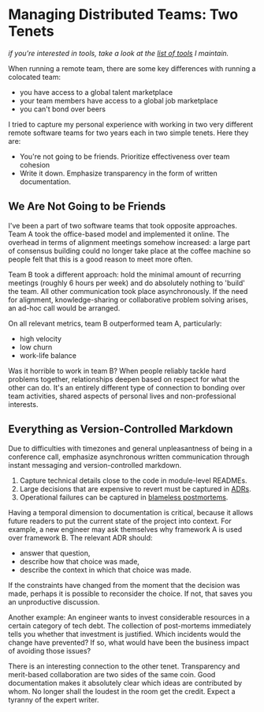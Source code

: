 # Managing Distributed Teams: Two Tenets

*if you're interested in tools, take a look at the [list of tools](https://github.com/tomrijntjes/distributed-teams) I maintain.*

When running a remote team, there are some key differences with running a colocated team:

- you have access to a global talent marketplace
- your team members have access to a global job marketplace
- you can't bond over beers

I tried to capture my personal experience with working in two very different remote software teams for two years each in two simple tenets. Here they are:

- You're not going to be friends. Prioritize effectiveness over team cohesion
- Write it down. Emphasize transparency in the form of written documentation.

## We Are Not Going to be Friends

I've been a part of two software teams that took opposite approaches. Team A took the office-based model and implemented it online. The overhead in terms of alignment meetings somehow increased: a large part of consensus building could no longer take place at the coffee machine so people felt that this is a good reason to meet more often.

Team B took a different approach: hold the minimal amount of recurring meetings (roughly 6 hours per week) and do absolutely nothing to 'build' the team. All other communication took place asynchronously. If the need for alignment, knowledge-sharing or collaborative problem solving arises, an ad-hoc call would be arranged.

On all relevant metrics, team B outperformed team A, particularly:
- high velocity
- low churn
- work-life balance

Was it horrible to work in team B?
When people reliably tackle hard problems together, relationships deepen based on respect for what the other can do. It's an entirely different type of connection to bonding over team activities, shared aspects of personal lives and non-professional interests.

## Everything as Version-Controlled Markdown

Due to difficulties with timezones and general unpleasantness of being in a conference call, emphasize asynchronous written communication through instant messaging and version-controlled markdown.

1. Capture technical details close to the code in module-level READMEs.
1. Large decisions that are expensive to revert must be captured in [ADRs](https://adr.github.io/).
1. Operational failures can be captured in [blameless postmortems](https://github.com/dastergon/postmortem-templates).

Having a temporal dimension to documentation is critical, because it allows future readers to put the current state of the project into context. For example, a new engineer may ask themselves why framework A is used over framework B. The relevant ADR should:
- answer that question,
- describe how that choice was made,
- describe the context in which that choice was made.

If the constraints have changed from the moment that the decision was made, perhaps it is possible to reconsider the choice. If not, that saves you an unproductive discussion.

Another example:
An engineer wants to invest considerable resources in a certain category of tech debt. The collection of post-mortems immediately tells you whether that investment is justified. Which incidents would the change have prevented? If so, what would have been the business impact of avoiding those issues?

There is an interesting connection to the other tenet. Transparency and merit-based collaboration are two sides of the same coin. Good documentation makes it absolutely clear which ideas are contributed by whom. No longer shall the loudest in the room get the credit. Expect a tyranny of the expert writer.